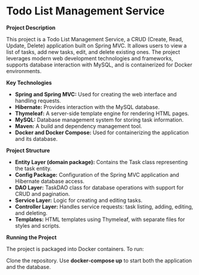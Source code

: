 # Todo List Management Service
**Project Description**

This project is a Todo List Management Service, a CRUD (Create, Read, Update, Delete) application built on Spring MVC. It allows users to view a list of tasks, add new tasks, edit, and delete existing ones. The project leverages modern web development technologies and frameworks, supports database interaction with MySQL, and is containerized for Docker environments.

**Key Technologies**

* **Spring and Spring MVC:** Used for creating the web interface and handling requests.
* **Hibernate:** Provides interaction with the MySQL database.
* **Thymeleaf:** A server-side template engine for rendering HTML pages.
* **MySQL:** Database management system for storing task information.
* **Maven:** A build and dependency management tool.
* **Docker and Docker Compose:** Used for containerizing the application and its database.

**Project Structure**

* **Entity Layer (domain package):** Contains the Task class representing the task entity.
* **Config Package:** Configuration of the Spring MVC application and Hibernate database access.
* **DAO Layer:** TaskDAO class for database operations with support for CRUD and pagination.
* **Service Layer:** Logic for creating and editing tasks.
* **Controller Layer:** Handles service requests: task listing, adding, editing, and deleting.
* **Templates:** HTML templates using Thymeleaf, with separate files for styles and scripts.

**Running the Project**

The project is packaged into Docker containers. To run:

Clone the repository.
Use **docker-compose up** to start both the application and the database.
